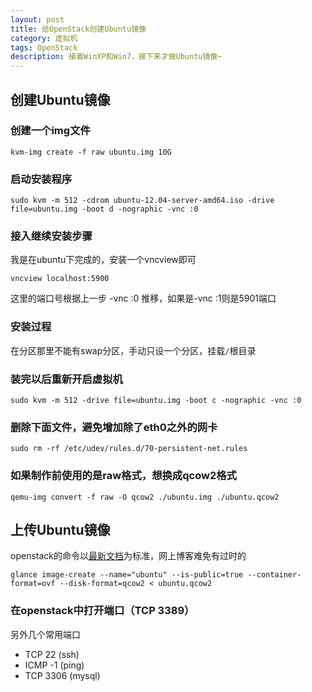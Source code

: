 ```yaml
---
layout: post
title: 给OpenStack创建Ubuntu镜像
category: 虚拟机
tags: OpenStack
description: 接着WinXP和Win7，接下来才做Ubuntu镜像~
---
```


## 创建Ubuntu镜像

### 创建一个img文件
  
    kvm-img create -f raw ubuntu.img 10G

### 启动安装程序
    
    sudo kvm -m 512 -cdrom ubuntu-12.04-server-amd64.iso -drive file=ubuntu.img -boot d -nographic -vnc :0

### 接入继续安装步骤

我是在ubuntu下完成的，安装一个vncview即可
    
    vncview localhost:5900

这里的端口号根据上一步 -vnc :0 推移，如果是-vnc :1则是5901端口

### 安装过程
  
在分区那里不能有swap分区，手动只设一个分区，挂载`/`根目录

### 装完以后重新开启虚拟机

    sudo kvm -m 512 -drive file=ubuntu.img -boot c -nographic -vnc :0

### 删除下面文件，避免增加除了eth0之外的网卡

    sudo rm -rf /etc/udev/rules.d/70-persistent-net.rules

### 如果制作前使用的是raw格式，想换成qcow2格式

    qemu-img convert -f raw -O qcow2 ./ubuntu.img ./ubuntu.qcow2

## 上传Ubuntu镜像
openstack的命令以[最新文档](http://docs.openstack.org/trunk/openstack-compute/admin/content/creating-a-windows-image.html)为标准，网上博客难免有过时的

    glance image-create --name="ubuntu" --is-public=true --container-format=ovf --disk-format=qcow2 < ubuntu.qcow2

### 在openstack中打开端口（TCP 3389）
另外几个常用端口

- TCP 22 (ssh)
- ICMP -1 (ping)
- TCP 3306 (mysql)
